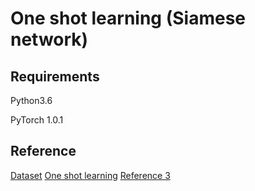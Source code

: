 # One shot learning (Siamese network)
## Requirements
Python3.6

PyTorch 1.0.1
## Reference
<a href="http://www.anefian.com/research/face_reco.htm">Dataset</a>
<a href="https://www.cs.cmu.edu/~rsalakhu/papers/oneshot1.pdf">One shot learning</a>
<a href="https://github.com/harveyslash/Facial-Similarity-with-Siamese-Networks-in-Pytorch">Reference 3</a>
